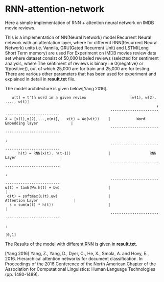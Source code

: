 # RNN-attention-network
Here a simple implementation of RNN + attention neural network on IMDB movie reviews.

This is a implementation of NN(Neural Network) model Recurrent Neural network with an attentation layer, where for different RNN(Recurrent Neural Network) units i.e. Vannila, GRU(Gated Recurrent Unit) and LSTM(Long Short Term memory) are used For Experiment on IMDB movies review data set where dataset consist of 50,000 labeled reviews (selected for sentiment analysis, where The sentiment of reviews is binary i.e 0{negative} or 1{positive}), out of which 25,000 are for train  and 25,000 are for testing. There are various other parameters that has been used for experiment and explained in detail in **result.txt** file.

The model architecture is given below[Yang 2016]:

                               
       w(t) = t'th word in a given review                    [w(1), w(2), ...., w(t)]
                                                                         ↓
                                                    -----------------------------------------------
    X = [x(1),x(2),...,x(n)],   x(t) = We(w(t))    |            Word Embedding layer               |
                                                    -----------------------------------------------
                                                                          ↓
                                                    -----------------------------------------------
          h(t) = RNN(x(t), h(t-1))                 |                  RNN Layer                    |
                                                    -----------------------------------------------
                                                                          ↓
                                                    -----------------------------------------------
    u(t) = tanh(Ww.h(t) + bw)                      |                                               |
     α(t) = softmax(u(t).uw)                       |                Attention Layer                |
      s = sum(α(t) * h(t))                         |                                               |
                                                    -----------------------------------------------
                                                                          ↓
                                                                        [0,1]


The Results of the model with different RNN is given in **result.txt**.

[Yang 2016] Yang, Z., Yang, D., Dyer, C., He, X., Smola, A. and Hovy, E., 2016. Hierarchical attention networks for document classification. In Proceedings of the 2016 Conference of the North American Chapter of the Association for Computational Linguistics: Human Language Technologies (pp. 1480-1489).
